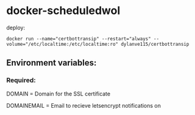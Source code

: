 # docker-scheduledwol
deploy:
```
docker run --name="certbottransip" --restart="always" --volume="/etc/localtime:/etc/localtime:ro" dylanve115/certbottransip
```
## Environment variables:
### Required:
DOMAIN = Domain for the SSL certificate

DOMAINEMAIL = Email to recieve letsencrypt notifications on
